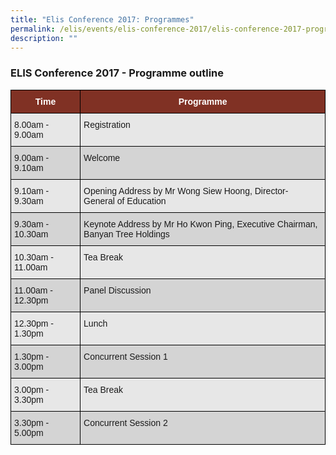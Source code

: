 ```yaml
---
title: "Elis Conference 2017: Programmes"
permalink: /elis/events/elis-conference-2017/elis-conference-2017-programmes/
description: ""
---
```

### ELIS Conference 2017 - Programme outline

<style type="text/css">
.tg  {border-collapse:collapse;border-spacing:0;}
.tg td{border-color:black;border-style:solid;border-width:1px;font-family:Arial, sans-serif;font-size:14px;
  overflow:hidden;padding:10px 5px;word-break:normal;}
.tg th{border-color:black;border-style:solid;border-width:1px;font-family:Arial, sans-serif;font-size:14px;
  font-weight:normal;overflow:hidden;padding:10px 5px;word-break:normal;}
.tg .tg-ag2m{background-color:#E7E7E7;text-align:left;vertical-align:top}
.tg .tg-848l{background-color:#803124;color:#FFF;font-weight:bold;text-align:center;vertical-align:middle}
.tg .tg-rfng{background-color:#D4D4D4;text-align:left;vertical-align:top}
</style>
<table class="tg">
<thead>
  <tr>
    <th class="tg-848l"><span style="font-weight:600;color:#FFF">Time</span></th>
    <th class="tg-848l"><span style="font-weight:600;color:#FFF">Programme</span></th>
  </tr>
</thead>
<tbody>
  <tr>
    <td class="tg-ag2m">8.00am - 9.00am</td>
    <td class="tg-ag2m">Registration</td>
  </tr>
  <tr>
    <td class="tg-rfng">9.00am - 9.10am</td>
    <td class="tg-rfng">Welcome</td>
  </tr>
  <tr>
    <td class="tg-ag2m">9.10am - 9.30am </td>
    <td class="tg-ag2m">Opening Address by Mr Wong Siew Hoong, Director- General of Education</td>
  </tr>
  <tr>
    <td class="tg-rfng"> 9.30am - 10.30am</td>
    <td class="tg-rfng">Keynote Address by Mr Ho Kwon Ping, Executive Chairman, Banyan Tree Holdings</td>
  </tr>
  <tr>
    <td class="tg-ag2m"> 10.30am - 11.00am</td>
    <td class="tg-ag2m">Tea Break</td>
  </tr>
  <tr>
    <td class="tg-rfng"> 11.00am - 12.30pm</td>
    <td class="tg-rfng">Panel Discussion</td>
  </tr>
  <tr>
    <td class="tg-ag2m">12.30pm - 1.30pm </td>
    <td class="tg-ag2m">Lunch</td>
  </tr>
  <tr>
    <td class="tg-rfng">1.30pm - 3.00pm</td>
    <td class="tg-rfng">Concurrent Session 1 </td>
  </tr>
  <tr>
    <td class="tg-ag2m">3.00pm - 3.30pm </td>
    <td class="tg-ag2m">Tea Break</td>
  </tr>
  <tr>
    <td class="tg-rfng">3.30pm - 5.00pm</td>
    <td class="tg-rfng">Concurrent Session 2 </td>
  </tr>
</tbody>
</table>